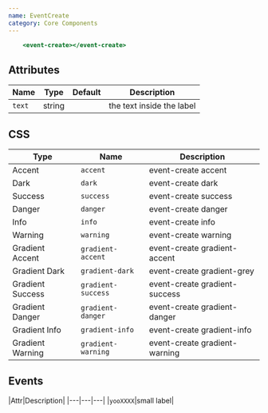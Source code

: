 ```yaml
---
name: EventCreate
category: Core Components
---
```


```event-create.html
    <event-create></event-create>
```

## Attributes

|Name|Type|Default|Description|
|---|---|---|---|
|`text`|string|   |the text inside the label|

## CSS

|Type|Name|Description|
|---|---|---|
|Accent|`accent`|event-create accent|
|Dark|`dark`|event-create dark|
|Success|`success`|event-create success|
|Danger|`danger`|event-create danger|
|Info|`info`|event-create info|
|Warning|`warning`|event-create warning|
|Gradient Accent|`gradient-accent`|event-create gradient-accent|
|Gradient Dark|`gradient-dark`|event-create gradient-grey|
|Gradient Success|`gradient-success`|event-create gradient-success|
|Gradient Danger|`gradient-danger`|event-create gradient-danger|
|Gradient Info|`gradient-info`|event-create gradient-info|
|Gradient Warning|`gradient-warning`|event-create gradient-warning|

## Events
|Attr|Description|
|---|---|---|
|`yooXXXX`|small label|